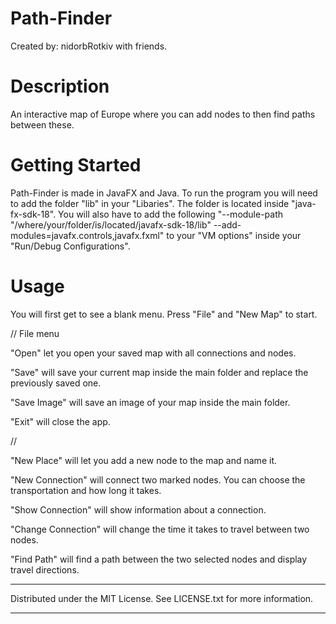 # Path-Finder

Created by: nidorbRotkiv with friends.

# Description

An interactive map of Europe where you can add nodes to then find paths between these.

# Getting Started

Path-Finder is made in JavaFX and Java. To run the program you will need to add the folder "lib" in your "Libaries". The folder is located inside "java- fx-sdk-18". You will also have to add the following "--module-path "/where/your/folder/is/located/javafx-sdk-18/lib" --add-modules=javafx.controls,javafx.fxml" to your "VM options" inside your "Run/Debug Configurations". 

# Usage

You will first get to see a blank menu. Press "File" and "New Map" to start.

// File menu

"Open" let you open your saved map with all connections and nodes.

"Save" will save your current map inside the main folder and replace the previously saved one.

"Save Image" will save an image of your map inside the main folder.

"Exit" will close the app.

//
 
"New Place" will let you add a new node to the map and name it.

"New Connection" will connect two marked nodes. You can choose the transportation and how long it takes.

"Show Connection" will show information about a connection.
 
"Change Connection" will change the time it takes to travel between two nodes.

"Find Path" will find a path between the two selected nodes and display travel directions. 

---------------------------------------------------------------------------------------------------------------------------------------------------------

Distributed under the MIT License. See LICENSE.txt for more information.

---------------------------------------------------------------------------------------------------------------------------------------------------------
